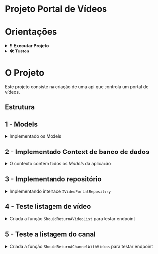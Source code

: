 # Projeto Portal de Vídeos

# Orientações

<details>
  <summary><strong>‼️ Executar Projeto</strong></summary><br />

1. Clone o repositório

- Use o comando: `git clone git@github.com:Mathluiz23/video-portal.git`.
- Entre na pasta do repositório que você acabou de clonar:
  - `cd video-portal`

2. Instale as dependências

- Entre na pasta `src/`.
- Execute o comando: `dotnet restore`.
</details>

<details>
  <summary><strong>🛠 Testes</strong></summary><br />

### Executando todos os testes

Para executar os testes com o .NET, execute o comando dentro do diretório do seu projeto `src/<project>` ou de seus testes `src/<project>.Test`!

```
dotnet test
```

### Executando um teste específico

Para executar um teste específico, basta executar o comando `dotnet test --filter Name~TestMethod1`.

</details>

# O Projeto

Este projeto consiste na criação de uma api que controla um portal de vídeos.

## Estrutura

## 1 - Models

<details>
  <summary>Implementado os Models</summary>
  <br />

Criado um arquivo para cada `Model` na pasta `src/video-portal/Models`. Todos com _namespace_ `video_portal.Models`.

  <details>
    <summary> Model <code>Channel</code></summary>
    <br />
    
Channel contém os campos:
- `ChannelId`: Chave primária (int)
- `ChannelName`: string
- `ChannelDescription`: string (anulável)
- `Url`: string

Cada canal tem vários vídeos e várias pessoas usuárias. A propriedade de navegação para `Video` chama `Videos` e para `User` é `Owners`.

  </details>

  <details>
    <summary>Model <code>Comment</code></summary>
    <br />
    
Comment contém os campos:
- `CommentId`: Chave primária (int)
- `CommentText`: string
- `VideoId`: chave estrangeira para vídeos
- `UserId`: chave estrangeira para pessoas usuárias

Cada commentário pertence a um vídeo e a uma pessoa usuária.

  </details>

  <details>
    <summary>Model <code>User</code></summary>
    <br />
    
User contém os campos:
- `UserId`: Chave primária (int)
- `Username`: string
- `Email`: string

Cada pessoa usuária tem vários canais. A propriedade de navegação para `Channel` se chama `Channels`.
Cada pessoa usuária tem vários comentários. A propriedade de navegação para `Comment` se chama `Comments`.

  </details>

  <details>
    <summary>Model <code>Video</code></summary>
    <br />
    
Vídeo contém os campos:
- `VideoId`: Chave primária (int)
- `Title`: string
- `Description`: string (anulável)
- `Url`: string
- `ChannelId`: chave estrangeira para `Channel`

Cada vídeo tem vários comentários. A propriedade de navegação para `Comment` se chama `Comments`.

  </details>
</details>

## 2 - Implementado Context de banco de dados

<details>
  <summary>O contexto contém todos os <i>Models</i> da aplicação</summary>
  <br />

Criado `override` do método `OnConfiguring` para o contexto se conectar ao seu banco de dados local.

> Caso você queira executar este projeto para testar localmente, em `/src` foi criado o arquivo docker-compose.yml com um banco SqlServer. Poderá usar essa base, tenha o Docker e o docker-compose instalado na sua máquina!

> Você pode criar as tabelas do banco de dados atráves do comando `dotnet ef database update`. Caso você execute esse comando, certifique-se de que o CLI do Entity Framework esteja instalado na sua máquina!

</details>

## 3 - Implementando repositório

<details>
  <summary>Implementando interface <code>IVideoPortalRepository</code></summary>
  <br />

Implementado repositório em `src/video-portal/Repository/VideoPortalRepository.cs` através do contexto.

Os métodos implementados foram:

- `GetVideoById`
- `GetVideos`
- `GetChannelById`
- `GetChannels`
- `GetVideosByChannelId`
- `GetCommentsByVideoId`
- `DeleteChannel`
  - Deletar apenas se o canal não tiver vídeos. Caso tenha uma exceção, irá lançar um `InvalidOperationException`.
- `AddVideoToChannel`
  - Caso o canal ou o vídeo não existam, uma exceção do tipo `InvalidOperationException` será lançada.

</details>

## 4 - Teste listagem de vídeo

<details>
  <summary> Criada a função <code>ShouldReturnAVideoList</code> para testar endpoint </summary>
  <br />

Teste realiza uma requisição `GET` para o endpoint `api/video` e verifica se o retorno condiz com a lista de vídeos recebida como parâmetro.

</details>

## 5 - Teste a listagem do canal

<details>
  <summary> Criada a função <code>ShouldReturnAChannelWithVideos</code> para testar endpoint </summary>
  <br />

Teste realiza uma requisição `GET` para o endpoint `/api/channel/{id}/video` utilizando o `Channel` recebido como parâmetro e verifica se o retorno condiz com a lista de vídeos recebida como parâmetro.

</details>
